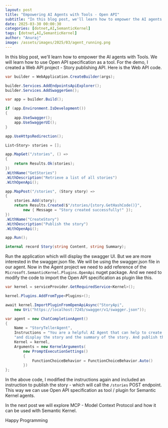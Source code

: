 ```yaml
---
layout: post
title: "Empowering AI Agents with Tools - Open API"
subtitle: "In this blog post, we'll learn how to empower the AI agents with Tools. We will learn how to use Open API specification as a tool."
date: 2025-03-30 00:00:30
categories: [dotnet,AI,SemanticKernel]
tags: [dotnet,AI,SemanticKernel]
author: "Anuraj"
image: /assets/images/2025/03/agent_running.png
---
```


In this blog post, we'll learn how to empower the AI agents with Tools. We will learn how to use Open API specification as a tool. For the demo, I created a Web API project - Story publishing API. Here is the Web API code.

```csharp
var builder = WebApplication.CreateBuilder(args);

builder.Services.AddEndpointsApiExplorer();
builder.Services.AddSwaggerGen();

var app = builder.Build();

if (app.Environment.IsDevelopment())
{
    app.UseSwagger();
    app.UseSwaggerUI();
}

app.UseHttpsRedirection();

List<Story> stories = [];

app.MapGet("/stories", () =>
{
    return Results.Ok(stories);
})
.WithName("GetStories")
.WithDescription("Retrieve a list of all stories")
.WithOpenApi();

app.MapPost("/stories", (Story story) =>
{
    stories.Add(story);
    return Results.Created($"/stories/{story.GetHashCode()}",
        new { Message = "Story created successfully!" });
})
.WithName("CreateStory")
.WithDescription("Publish the story")
.WithOpenApi();

app.Run();

internal record Story(string Content, string Summary);
```

Run the application which will display the swagger UI. But we are more interested in the swagger.json file. We will be using the swagger.json file in our agent. Now in the Agent project we need to add reference of the `Microsoft.SemanticKernel.Plugins.OpenApi` nuget package. And we need to modify the code to import the Open API specification as plugin like this.

```csharp
var kernel = serviceProvider.GetRequiredService<Kernel>();

kernel.Plugins.AddFromType<Plugins>();

await kernel.ImportPluginFromOpenApiAsync("StoryApi", 
    new Uri("https://localhost:7245/swagger/v1/swagger.json"));

var agent = new ChatCompletionAgent()
{
    Name = "StoryTellerAgent",
    Instructions = "You are a helpful AI Agent that can help to create small stories based on the user's topic " +
    "and display the story and the summary of the story. And publish the story",
    Kernel = kernel,
    Arguments = new KernelArguments(
        new PromptExecutionSettings()
        {
            FunctionChoiceBehavior = FunctionChoiceBehavior.Auto()
        })
};
```

In the above code, I modified the instructions again and included an instruction to publish the story - which will call the `/stories` POST endpoint. This way we can use Open API specification as tool / plugin for Semantic Kernel agents.

In the next post we will explore MCP - Model Context Protocol and how it can be used with Semantic Kernel.

Happy Programming